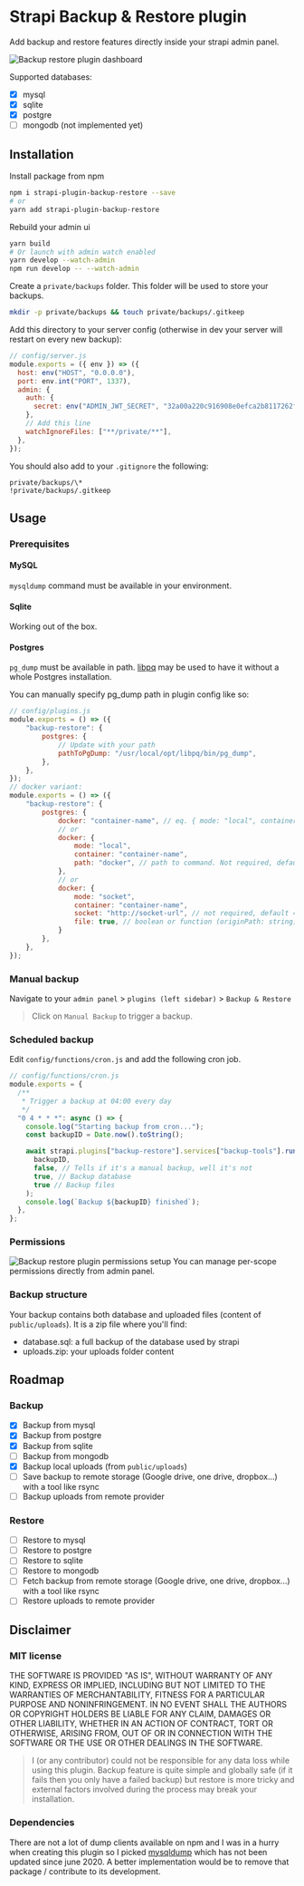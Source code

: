 # Strapi Backup & Restore plugin

Add backup and restore features directly inside your strapi admin panel.

![Backup restore plugin dashboard](assets/docs/manual_backup.png "Backup restore plugin dashboard")

Supported databases:

- [x] mysql
- [x] sqlite
- [x] postgre
- [ ] mongodb (not implemented yet)

## Installation

Install package from npm

```bash
npm i strapi-plugin-backup-restore --save
# or
yarn add strapi-plugin-backup-restore
```

Rebuild your admin ui

```bash
yarn build
# Or launch with admin watch enabled
yarn develop --watch-admin
npm run develop -- --watch-admin
```

Create a `private/backups` folder. This folder will be used to store your backups.

```bash
mkdir -p private/backups && touch private/backups/.gitkeep
```

Add this directory to your server config (otherwise in dev your server will restart on every new backup):

```javascript
// config/server.js
module.exports = ({ env }) => ({
  host: env("HOST", "0.0.0.0"),
  port: env.int("PORT", 1337),
  admin: {
    auth: {
      secret: env("ADMIN_JWT_SECRET", "32a00a220c916908e0efca2b8117262f"),
    },
    // Add this line
    watchIgnoreFiles: ["**/private/**"],
  },
});
```

You should also add to your `.gitignore` the following:

```
private/backups/\*
!private/backups/.gitkeep

```

## Usage

### Prerequisites

#### MySQL

`mysqldump` command must be available in your environment.

#### Sqlite

Working out of the box.

#### Postgres

`pg_dump` must be available in path. [libpq](https://stackoverflow.com/questions/44654216/correct-way-to-install-psql-without-full-postgres-on-macos) may be used to have it without a whole Postgres installation.

You can manually specify pg_dump path in plugin config like so:

```javascript
// config/plugins.js
module.exports = () => ({
	"backup-restore": {
		postgres: {
			// Update with your path
			pathToPgDump: "/usr/local/opt/libpq/bin/pg_dump",
		},
	},
});
// docker variant:
module.exports = () => ({
	"backup-restore": {
		postgres: {
			docker: "container-name", // eq. { mode: "local", container: "container-name" }
			// or
			docker: {
				mode: "local",
				container: "container-name",
				path: "docker", // path to command. Not required, default = "docker"
			},
			// or
			docker: {
				mode: "socket",
				container: "container-name",
				socket: "http://socket-url", // not required, default = "/var/run/docker.sock"
				file: true, // boolean or function (originPath: string) => string;
			}
		},
	},
});
```

### Manual backup

Navigate to your `admin panel` > `plugins (left sidebar)` > `Backup & Restore`

> Click on `Manual Backup` to trigger a backup.

### Scheduled backup

Edit `config/functions/cron.js` and add the following cron job.

```javascript
// config/functions/cron.js
module.exports = {
  /**
   * Trigger a backup at 04:00 every day
   */
  "0 4 * * *": async () => {
    console.log("Starting backup from cron...");
    const backupID = Date.now().toString();

    await strapi.plugins["backup-restore"].services["backup-tools"].runBackup(
      backupID,
      false, // Tells if it's a manual backup, well it's not
      true, // Backup database
      true // Backup files
    );
    console.log(`Backup ${backupID} finished`);
  },
};
```
### Permissions
![Backup restore plugin permissions setup](assets/docs/permissions.png "Backup restore plugin permissions setup")
You can manage per-scope permissions directly from admin panel.

### Backup structure

Your backup contains both database and uploaded files (content of `public/uploads`).
It is a zip file where you'll find:

- database.sql: a full backup of the database used by strapi
- uploads.zip: your uploads folder content

## Roadmap

### Backup

- [x] Backup from mysql
- [x] Backup from postgre
- [x] Backup from sqlite
- [ ] Backup from mongodb
- [x] Backup local uploads (from `public/uploads`)
- [ ] Save backup to remote storage (Google drive, one drive, dropbox...) with a tool like rsync
- [ ] Backup uploads from remote provider

### Restore

- [ ] Restore to mysql
- [ ] Restore to postgre
- [ ] Restore to sqlite
- [ ] Restore to mongodb
- [ ] Fetch backup from remote storage (Google drive, one drive, dropbox...) with a tool like rsync
- [ ] Restore uploads to remote provider

## Disclaimer

### MIT license

THE SOFTWARE IS PROVIDED "AS IS", WITHOUT WARRANTY OF ANY KIND, EXPRESS OR IMPLIED, INCLUDING BUT NOT LIMITED TO THE WARRANTIES OF MERCHANTABILITY, FITNESS FOR A PARTICULAR PURPOSE AND NONINFRINGEMENT. IN NO EVENT SHALL THE AUTHORS OR COPYRIGHT HOLDERS BE LIABLE FOR ANY CLAIM, DAMAGES OR OTHER LIABILITY, WHETHER IN AN ACTION OF CONTRACT, TORT OR OTHERWISE, ARISING FROM, OUT OF OR IN CONNECTION WITH THE SOFTWARE OR THE USE OR OTHER DEALINGS IN THE SOFTWARE.

> I (or any contributor) could not be responsible for any data loss while using this plugin. Backup feature is quite simple and globally safe (if it fails then you only have a failed backup) but restore is more tricky and external factors involved during the process may break your installation.

### Dependencies

There are not a lot of dump clients available on npm and I was in a hurry when creating this plugin so I picked [mysqldump](https://npmjs.com/package/mysqldump) which has not been updated since june 2020. A better implementation would be to remove that package / contribute to its development.
